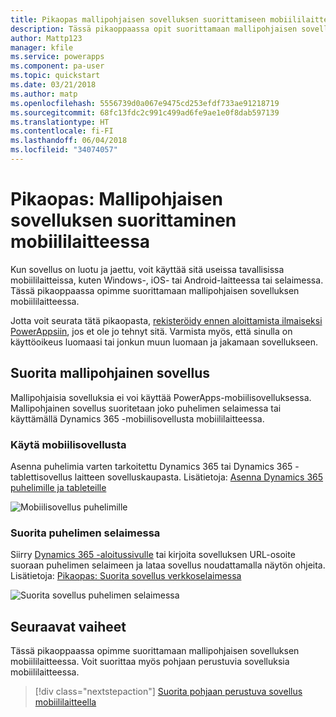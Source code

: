 ```yaml
---
title: Pikaopas mallipohjaisen sovelluksen suorittamiseen mobiililaitteessa PowerAppsin avulla | Microsoft Docs
description: Tässä pikaoppaassa opit suorittamaan mallipohjaisen sovelluksen mobiililaitteessa.
author: Mattp123
manager: kfile
ms.service: powerapps
ms.component: pa-user
ms.topic: quickstart
ms.date: 03/21/2018
ms.author: matp
ms.openlocfilehash: 5556739d0a067e9475cd253efdf733ae91218719
ms.sourcegitcommit: 68fc13fdc2c991c499ad6fe9ae1e0f8dab597139
ms.translationtype: HT
ms.contentlocale: fi-FI
ms.lasthandoff: 06/04/2018
ms.locfileid: "34074057"
---
```

# <a name="quickstart-run-a-model-driven-app-on-a-mobile-device"></a>Pikaopas: Mallipohjaisen sovelluksen suorittaminen mobiililaitteessa

Kun sovellus on luotu ja jaettu, voit käyttää sitä useissa tavallisissa mobiililaitteissa, kuten Windows-, iOS- tai Android-laitteessa tai selaimessa. Tässä pikaoppaassa opimme suorittamaan mallipohjaisen sovelluksen mobiililaitteessa. 

Jotta voit seurata tätä pikaopasta, [rekisteröidy ennen aloittamista ilmaiseksi PowerAppsiin](https://web.powerapps.com/signup?redirect=marketing&email=), jos et ole jo tehnyt sitä. Varmista myös, että sinulla on käyttöoikeus luomaasi tai jonkun muun luomaan ja jakamaan sovellukseen.

## <a name="run-the-model-driven-app"></a>Suorita mallipohjainen sovellus

Mallipohjaisia sovelluksia ei voi käyttää PowerApps-mobiilisovelluksessa. Mallipohjainen sovellus suoritetaan joko puhelimen selaimessa tai käyttämällä Dynamics 365 -mobiilisovellusta mobiililaitteessa. 

### <a name="use-the-mobile-app"></a>Käytä mobiilisovellusta
Asenna puhelimia varten tarkoitettu Dynamics 365 tai Dynamics 365 -tablettisovellus laitteen sovelluskaupasta. Lisätietoja: [Asenna Dynamics 365 puhelimille ja tableteille](https://docs.microsoft.com/dynamics365/customer-engagement/mobile-app/install-dynamics-365-for-phones-and-tablets)

 ![Mobiilisovellus puhelimille](media/run-app-client-model-driven/mobile-app-for-phone.png)

### <a name="run-in-your-phones-browser"></a>Suorita puhelimen selaimessa
Siirry [Dynamics 365 -aloitussivulle](https://home.dynamics.com) tai kirjoita sovelluksen URL-osoite suoraan puhelimen selaimeen ja lataa sovellus noudattamalla näytön ohjeita. Lisätietoja: [Pikaopas: Suorita sovellus verkkoselaimessa](run-app-browser.md)

![Suorita sovellus puhelimen selaimessa](media/run-app-client-model-driven/web-browser-on-phone.png)


## <a name="next-steps"></a>Seuraavat vaiheet
Tässä pikaoppaassa opimme suorittamaan mallipohjaisen sovelluksen mobiililaitteessa. Voit suorittaa myös pohjaan perustuvia sovelluksia mobiililaitteessa.

> [!div class="nextstepaction"]
> [Suorita pohjaan perustuva sovellus mobiililaitteella](run-app-client.md)